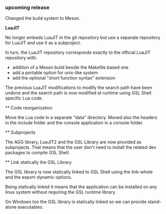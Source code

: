 ### upcoming release

Changed the build system to Meson.

**LuaJIT**

No longer embeds LuaJIT in the git repository but use a separate
repository for LuaJIT and use it as a subproject.

In turn, the LuaJIT repository corresponds exactly to the official LuaJIT
repository with:

- addition of a Meson build beside the Makefile based one
- add a portable option for unix-like system
- add the optional "short function syntax" extension

The previous LuaJIT modifications to modify the search path have been undone and
the search path is now modified at runtime using GSL Shell specific Lua code.

** Code reorganization

Move the Lua code in a separate "data" directory. Moved also the headers in the include
folder and the console application in a console folder.

** Subprojects

The AGG library, LuaJIT2 and the GSL Library are now provided as subprojects. That means
that the user don't need to install the related dev packages to compile GSL Shell.

** Link statically the GSL Library

The GSL library is now statically linked to GSL Shell using the link-whole and the
export-dynamic options.

Being statically linked it means that the application can be installed on any linux
system without requiring the GSL runtime library.

On Windows too the GSL library is statically linked so we can provide stand-alone executables.

